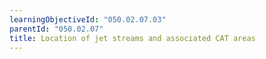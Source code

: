 ```yaml
---
learningObjectiveId: "050.02.07.03"
parentId: "050.02.07"
title: Location of jet streams and associated CAT areas
---
```

